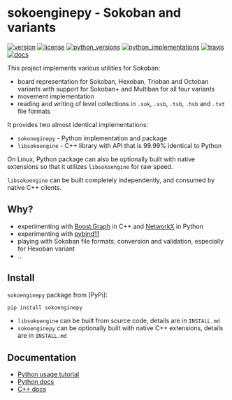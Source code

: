 # sokoenginepy - Sokoban and variants

[![version](https://img.shields.io/pypi/v/sokoenginepy.svg)](https://pypi.org/project/sokoenginepy/)
[![license](https://img.shields.io/pypi/l/sokoenginepy.svg)](https://opensource.org/licenses/GPL-3.0)
[![python_versions](https://img.shields.io/pypi/pyversions/sokoenginepy.svg)](https://pypi.org/project/sokoenginepy/)
[![python_implementations](https://img.shields.io/pypi/implementation/sokoenginepy.svg)](https://pypi.org/project/sokoenginepy/)
[![travis](https://app.travis-ci.com/tadams42/sokoenginepy.svg)](https://app.travis-ci.com/tadams42/sokoenginepy)
[![docs](https://readthedocs.org/projects/sokoenginepy/badge/?style=flat)](http://sokoenginepy.readthedocs.io/en/latest/)

This project implements various utilities for Sokoban:

- board representation for Sokoban, Hexoban, Trioban and Octoban variants with support
  for Sokoban+ and Multiban for all four variants
- movement implementation
- reading and writing of level collections in `.sok`, `.xsb`, `.tsb`, `.hsb` and `.txt`
  file formats

It provides two almost identical implementations:

- `sokoneginepy` - Python implementation and package
- `libsokoengine` - C++ library with API that is 99.99% identical to Python

On Linux, Python package can also be optionally built with native extensions so that it
utilizes `libsokoengine` for raw speed.

`libsokoengine` can be built completely independently, and consumed by native C++
clients.

## Why?

- experimenting with [Boost.Graph] in C++ and [NetworkX] in Python
- experimenting with [pybind11]
- playing with Sokoban file formats; conversion and validation, especially for Hexoban
  variant
- ...

## Install

`sokoenginepy` package from [PyPi]:

```sh
pip install sokoenginepy
```

- `libsokoengine` can be built from source code, details are in `INSTALL.md`
- `sokoenginepy`  can be optionally built with native C++ extensions, details are in
  `INSTALL.md`

## Documentation

- [Python usage tutorial](https://sokoenginepy.readthedocs.io/en/latest/tutorial.html)
- [Python docs](http://sokoenginepy.readthedocs.io/en/latest/)
- [C++ docs](http://tadams42.github.io/sokoenginepy/)

[SokobanYASC]: https://sourceforge.net/projects/sokobanyasc/
[Boost.Graph]: https://www.boost.org/doc/libs/1_78_0/libs/graph/doc/index.html
[NetworkX]: https://networkx.org/
[pybind11]: http://pybind11.readthedocs.io/en/stable/index.html
